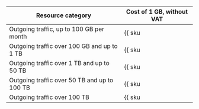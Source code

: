 | Resource category | Cost of 1 GB, without VAT |
--- | ---
| Outgoing traffic, up to 100 GB per month | {{ sku|USD|storage.api.network.inet.egress|string }} |
| Outgoing traffic over 100 GB and up to 1 TB | {{ sku|USD|storage.api.network.inet.egress|pricingRate.100|string }} |
| Outgoing traffic over 1 TB and up to 50 TB | {{ sku|USD|storage.api.network.inet.egress|pricingRate.1024|string }} |
| Outgoing traffic over 50 TB and up to 100 TB | {{ sku|USD|storage.api.network.inet.egress|pricingRate.51200|string }} |
| Outgoing traffic over 100 TB | {{ sku|USD|storage.api.network.inet.egress|pricingRate.102400|string }} |
